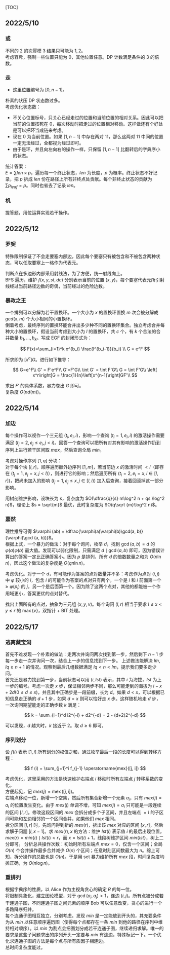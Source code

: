 [TOC]

## 2022/5/10

### 或

不同的 $2$ 的次幂模 $3$ 结果只可能为 $1, 2$。  
考虑容斥，强制一些位置只能为 $0$，其他位置任意。DP 计数满足条件的 $3$ 的倍数。

### 走

* 这里位置编号为 $[0, n - 1]$。

朴素的状压 DP 状态数过多。  
考虑优化状态数：  
* 不关心位置标号，只关心已经走过的位置和当前位置的相对关系。因此可以把当前的位置按死在 $0$，每次移动时把走过的位置相对移动。这样做还有个好处是可以把环当成链来考虑。
* 现在 $0$ 为当前位置。如果 $[1, n - 1]$ 中存在两对 $11$，那么这两对 $11$ 中间的位置一定无法经过，全都视为经过即可。
* 由于是环，并且向左向右的操作一样，只保留 $[1, n - 1]$ 比翻转后的字典序小的状态。

统计答案：  
$E  =\sum len \times p$，遍历每一个终止状态，$len$ 为长度，$p$ 为概率。终止状态不好记录，把 $p$ 拆成 $len$ 份在路径上所有非终点处贡献。每个非终止状态的贡献为 $\sum p_{leaf} = p$。同时也省去了记录 $len$。

### 机

提答题，用位运算实现若干操作。

## 2022/5/12

### 罗契

特殊限制保证了不会走要塞内部边，因此每个要塞只有被包含和不被包含两种状态，可以任取要塞上一格作为代表元。  

判断点在多边形内部采用射线法，为了方便，统一射线向上。  
BFS 遍历，维护 $f (x, y, st, dc)$ 分别表示当前的位置 $(x, y)$，每个要塞代表元所引射线经过当前路径边数的奇偶，当前经过的危险边数。


### 暴政之王

一个排列可以分解为若干置换环。一个大小为 $x$ 的置换环置换 $m$ 次会被分解成 $gcd (x, m)$ 个大小相同的小置换环。  
倒着考虑，最终序列的置换环能合并出多少种不同的置换环集合。独立考虑合并每种大小的置换环，假设当前考虑到大小为 $l$ 的置换环，共 $c$ 个，有 $k$ 个合法的合并数量 $b_1, \dots, b_k$。写成 EGF 的封闭形式为：

$$
F(x)=\sum_{i=1}^k x^{b_i} \frac{l^{b_i-1}}{b_i} \\
G = e^F
$$

所求即为 $[x^c]G$。进行如下推导：

$$
G=e^F\\
G' = F'e^F\\
G'=F'G\\
\int G' = \int F'G\\
G = \int F'G\\
\left[ x^n\right]G = \frac{1}{n}\left[x^{n-1}\right]GF'\\
$$

求出 $F'$ 的具体系数，暴力卷出 $G$ 即可。  
复杂度 $O(n d(m))$。

## 2022/5/14

### 加边

每个操作可以视作一个三元组 $(t_i, e_i, i)$，影响一个查询 $(t_i = 1, e_i, i)$ 的激活操作需要满足 $(t_j = 2, e_j \leq e_i, j < i)$。回答一个查询可以把所有对其有影响的激活操作扔到序列上进行若干区间取 $max$，然后查询全局 $min$。

考虑对操作序列 $[1, q]$ 分块：  
对于每个块 $[l, r]$，顺序遍历额外边序列 $[1, m]$，若当前边 $x$ 的激活时间 $<l$（即存在 $(t_j = 1, e_j = x, j < l)$），则进行它的影响；然后遍历所有 $(t_i = 2, e_i = x, i \in [l, r])$，把尚未加入的影响 $(t_j = 1, e_j \leq x, j \in [l, i))$ 加入后查询，接着回滚掉这一部分影响。

用树剖维护影响，设块长为 $s$，复杂度为 $O(\dfrac{q}{s} m\log^2 n + qs \log^2 n)$，理论上 $s = \sqrt{m}$ 最优，此时复杂度为 $O(q\sqrt {m}\log^2 n)$。

### 嘉然

理性推导可得 $\varphi (ab) = \dfrac{\varphi(a)\varphi(b)\gcd(a, b)}{\varphi(\gcd (a, b))}$。  
根据上式，一个暴力的做法：对于每个询问，枚举 $d$，找到 $\gcd (a, b) = d$ 的 $\varphi (a)\varphi(b)$ 最大值。发现可以弱化限制，只需满足 $d \mid \gcd (a, b)$ 即可，因为错误计算出的答案一定比正确答案小。因为 $p$ 是排列，所有 $d$ 的倍数数量之和为 $O(n \ln n)$，因此这个做法的复杂度是 $O(qn \ln n)$。

考虑优化。对于一个 $d$，有可能作为答案的点对数量并不多：考虑作为点对 $(i, j)$ 中 $\varphi$ 较小的 $i$，包含 $i$ 的可能作为答案的点对只有两个，一个是 $i$ 和 $i$ 前面第一个 $\geq \varphi (p_i)$ 的 $j$，另一个是后面第一个。因为除了这两个点对，其他的都能被一个作用域更小，答案更优的点对替代。

找出上面所有的点对，抽象为三元组 $(x, y, v)$。每个询问 $(l, r)$ 相当于要求 $l \leq x < y \leq r$ 的 $\max \{ v \}$，双指针 + BIT 处理。

## 2022/5/17

### 逃离藏宝洞

首先不难发现一个朴素的做法：走两次并询问两次找到第一步，然后剩下 $n-1$ 步每一步走一次并询问一次，结合上一步的信息找到下一步。
上述做法能解决 $lm, lq \geq n + 1$ 的情况。观察到最后几组数据满足 $lq < n < lm$，提示我们要多走少问。  
首先还是暴力找到第一步，当前状态可以用 $(i, lst)$ 表示，其中 $i$ 为海拔，$lst$ 为上一步的编号。考虑一次走 $x$ 步，保证相邻两步不同，那么可能走到的海拔为 $i - x + 2d(0 \leq d \leq x)$，并且其中正确步是一段前缀，长为 $d$。如果 $d < x$，可以根据已知信息走正确的 $d + 1$ 步，如果 $d = x$ 则可以恰好走 $x$ 步。这样随机地走 $d$ 步，一次询问期望能走的正确步数 $k$ 满足：

$$
k = \sum_{i=1}^d i2^{-i} + d2^{-d} = 2 - (d+2)2^{-d}
$$

可以发现，$d$ 越大时，$k$ 接近于 $2$。取 $d \geq 6$ 即可。

### 序列划分

设 $f(i)$ 表示 $[1, i]$ 所有划分的权值之和，通过枚举最后一段的长度可以得到转移方程：

$$
f (i) = \sum_{j=1}^i f_{j-1} \operatorname{mex}([j, i])
$$

考虑优化，这里采用的方法是快速维护右端点 $i$ 移动时所有左端点 $j$ 转移系数的变化。  
方便起见，记 $mex (j) = \operatorname{mex}([j, i])$。  
右端点移动一位，新增一个空集，然后所有集合新增一个元素 $a_i$，只有 $mex (j) = a_i$ 的位置发生变化。由于 $mex (j)$ 单调不增，可知 $mex (j) = a_i$ 只可能是一段连续的区间 $[l, r]$。修改这段区间的 $mex$ 会拆分成多个子区间，并且左端点 $=l$ 的子区间可能和左边相邻的一个区间合并，如果他们 $mex$ 相同。  
拆分区间 $[l, r]$ 时，先询问得到新的 $mex (r)$，拆出该 $mex$ 对应的区间 $[x, r]$，然后求解子问题 $[l, x - 1]$。求 $mex (r), x$ 的方法：维护 $lst (i)$ 表示值 $i$ 的最后出现位置，$mex (r) = min \{i\} \mid lst (i) < r$，而 $x = lst (i) + 1$，线段树维护区间 $min \{lst\}$，树上二分即可。
分析总共操作次数：初始时所有左端点 $mex = 0$，仅含一个区间；全局 $O (n)$ 个合并操作最多合并减少 $O (n)$ 个区间；任意时刻区间数最大为 $n$。综上可知，拆分操作的总数也是 $O(n)$。于是用 set 暴力维护所有 $mex$ 段，时间复杂度均摊正确，为 $O(n \log n)$。

### 重排列

根据字典序的性质，以 Alice 作为主视角贪心的确定 $R$ 的每一位。  
将限制具象化，建立图论模型，对于 $\gcd (a_i, a_j) > 1$，连边 $(i, j)$。所有点被分成若干连通子图，不同连通子图之间元素的顺序 Bob 可以任意改变，贪心的进行一个多路降序归并。  
每个连通子图相互独立，分别考虑。发现 $min$ 是一定能放到开头的，其充要条件为从 $min$ 以任意顺序遍历图（使得每个点都存在一条 $min$ 到他的路径在序列中维持相对顺序）。以 $min$ 为割点会把图划分成若干连通子图，继续递归求解。唯一的要求是这些子问题求出的序列开头一定要与 $min$ 有连边，特殊标记一下。一个优化求连通子图的方法是每个点与所有质因子相连边。  
总时间复杂度能过。